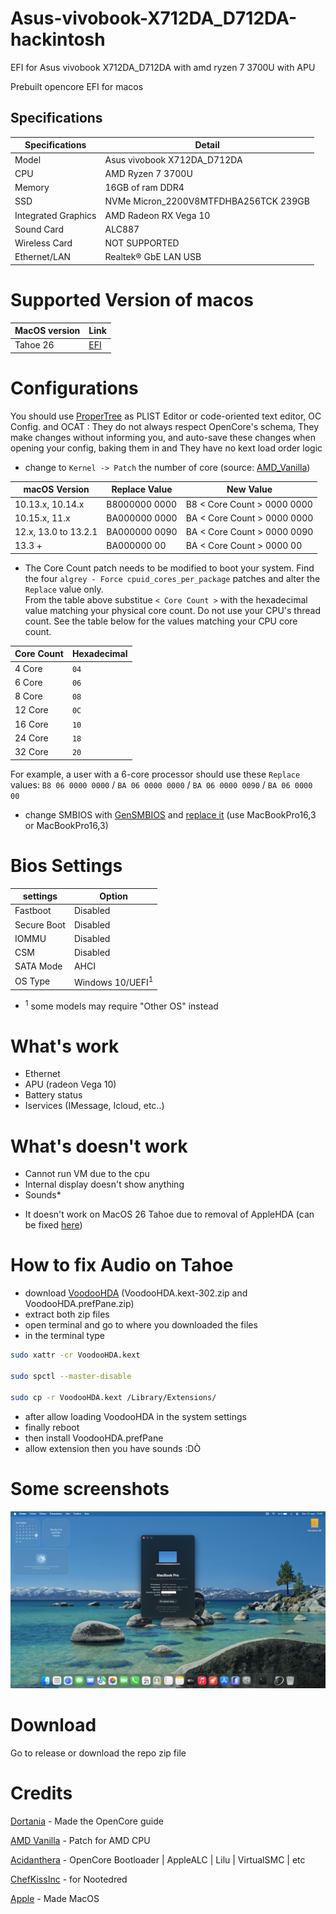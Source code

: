 # Asus-vivobook-X712DA_D712DA-hackintosh
EFI for Asus vivobook X712DA_D712DA with amd ryzen 7 3700U with APU

Prebuilt opencore EFI for macos

## Specifications

| Specifications      | Detail                                      |
| ------------------- | ------------------------------------------- |
| Model               | Asus vivobook X712DA_D712DA                 |
| CPU                 | AMD Ryzen 7 3700U                           |
| Memory              | 16GB of ram DDR4                            |
| SSD                 | NVMe Micron_2200V8MTFDHBA256TCK 239GB       |
| Integrated Graphics | AMD Radeon RX Vega 10                      |
| Sound Card          | ALC887                                      |
| Wireless Card       | NOT SUPPORTED                               |
| Ethernet/LAN        | Realtek® GbE LAN USB                       |

# Supported Version of macos
| MacOS version       | Link                                        |
| ------------------- | ------------------------------------------- |
| Tahoe 26            |  [EFI](https://github.com/GeantW0rld/Asus-vivobook-X712DA_D712DA-hackintosh/tree/main/Tahoe)  |

# Configurations
You should use [ProperTree](https://github.com/corpnewt/ProperTree) as PLIST Editor or code-oriented text editor, OC Config. and OCAT : They do not always respect OpenCore's schema, They make changes without informing you, and auto-save these changes when opening your config, baking them in and They have no kext load order logic

- change to `Kernel -> Patch` the number of core (source: [AMD_Vanilla](https://github.com/AMD-OSX/AMD_Vanilla/blob/beta/README.md))

|   macOS Version      | Replace Value | New Value |
|----------------------|---------------|-----------|
| 10.13.x, 10.14.x     | B8000000 0000 | B8 < Core Count > 0000 0000 |
| 10.15.x, 11.x        | BA000000 0000 | BA < Core Count > 0000 0000 |
| 12.x, 13.0 to 13.2.1 | BA000000 0090 | BA < Core Count > 0000 0090 |
| 13.3 +               |  BA000000 00  | BA < Core Count > 0000 00 |

  - The Core Count patch needs to be modified to boot your system. Find the four `algrey - Force cpuid_cores_per_package` patches and alter the `Replace` value only.<br>From the table above substitue `< Core Count >` with the hexadecimal value matching your physical core count. Do not use your CPU's thread count. See the table below for the values matching your CPU core count.


| Core Count | Hexadecimal |
|------------|-------------|
|   4 Core   |     `04`    |
|   6 Core   |     `06`    |
|   8 Core   |     `08`    |
|   12 Core  |     `0C`    |
|   16 Core  |     `10`    |
|   24 Core  |     `18`    |
|   32 Core  |     `20`    |

For example, a user with a 6-core processor should use these `Replace` values: `B8 06 0000 0000` / `BA 06 0000 0000` / `BA 06 0000 0090` / `BA 06 0000 00`


- change SMBIOS with [GenSMBIOS](https://github.com/corpnewt/GenSMBIOS) and [replace it](https://dortania.github.io/OpenCore-Install-Guide/AMD/zen.html#platforminfo) (use MacBookPro16,3 or MacBookPro16,3)

# Bios Settings
| settings            | Option                                      |
| ------------------- | ------------------------------------------- |
| Fastboot            |  Disabled                 |
| Secure Boot            |  Disabled                 |
| IOMMU            |  Disabled                 |
| CSM            |  Disabled                 |
| SATA Mode           |  AHCI                  |
| OS Type          |  Windows 10/UEFI<sup>1</sup>                  |

- <sup>1</sup> some models may require "Other OS" instead

# What's work
- Ethernet
- APU (radeon Vega 10)
- Battery status
- Iservices (IMessage, Icloud, etc..)

# What's doesn't work
- Cannot run VM due to the cpu
- Internal display doesn't show anything
- Sounds*

* It doesn't work on MacOS 26 Tahoe due to removal of AppleHDA (can be fixed [here](https://github.com/GeantW0rld/Aorus-B550M-Elite-Hackintosh?tab=readme-ov-file#how-to-fix-audio-on-tahoe))

# How to fix Audio on Tahoe
- download [VoodooHDA](https://github.com/CloverHackyColor/VoodooHDA/releases/tag/Release302) (VoodooHDA.kext-302.zip and VoodooHDA.prefPane.zip)
- extract both zip files
- open terminal and go to where you downloaded the files
- in the terminal type
```bash
sudo xattr -cr VoodooHDA.kext

sudo spctl --master-disable

sudo cp -r VoodooHDA.kext /Library/Extensions/
```
- after allow loading VoodooHDA in the system settings
- finally reboot
- then install VoodooHDA.prefPane
- allow extension then you have sounds :DÒ

# Some screenshots
![Screenshot](./Images/Tahoe.png)

# Download
Go to release or download the repo zip file

# Credits
[Dortania](https://dortania.github.io/OpenCore-Install-Guide/) - Made the OpenCore guide

[AMD Vanilla](https://github.com/AMD-OSX/AMD_Vanilla) - Patch for AMD CPU

[Acidanthera](https://github.com/acidanthera) - OpenCore Bootloader |  AppleALC | Lilu | VirtualSMC | etc

[ChefKissInc](https://github.com/ChefKissInc/) - for Nootedred

[Apple](https://www.apple.com/) - Made MacOS